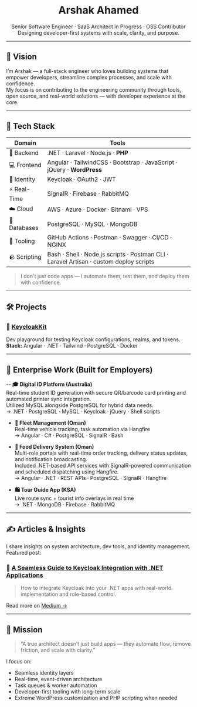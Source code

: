 <h1 align="center">Arshak Ahamed</h1>

<p align="center">
  Senior Software Engineer · SaaS Architect in Progress · OSS Contributor  
  Designing developer-first systems with scale, clarity, and purpose.
</p>

---

## 🚀 Vision

I’m Arshak — a full-stack engineer who loves building systems that empower developers, streamline complex processes, and scale with confidence.  
My focus is on contributing to the engineering community through tools, open source, and real-world solutions — with developer experience at the core.

---

## 🧬 Tech Stack

| Domain | Tools |
|--------|-------|
| 🔧 Backend | .NET · Laravel · Node.js · **PHP** |
| 💻 Frontend | Angular · TailwindCSS · Bootstrap · JavaScript · jQuery · **WordPress** |
| 🔐 Identity | Keycloak · OAuth2 · JWT |
| ⚡ Real-Time | SignalR · Firebase · RabbitMQ |
| ☁️ Cloud | AWS · Azure · Docker · Bitnami · VPS |
| 📄 Databases | PostgreSQL · MySQL · MongoDB |
| 🧰 Tooling | GitHub Actions · Postman · Swagger · CI/CD · NGINX |
| 🪨 Scripting | Bash · Shell · Node.js scripts · Postman CLI · Laravel Artisan · custom deploy scripts |

> I don't just code apps — I automate them, test them, and deploy them with confidence.

---

## 🛠️ Projects

### 🔑 [KeycloakKit](https://keycloakkit.com)  
Dev playground for testing Keycloak configurations, realms, and tokens.  
**Stack:** Angular · .NET · Tailwind · PostgreSQL · Docker

---

## 🏢 Enterprise Work (Built for Employers)

-- **🎓 Digital ID Platform (Australia)**  
  Real-time student ID generation with secure QR/barcode card printing and automated printer sync integration.  
  Utilized MySQL alongside PostgreSQL for hybrid data needs.  
  → .NET · PostgreSQL · MySQL · Keycloak · jQuery · Shell scripts

- **🚚 Fleet Management (Oman)**  
  Real-time vehicle tracking, task automation via Hangfire  
  → Angular · C# · PostgreSQL · SignalR · Bash

- **🍔 Food Delivery System (Oman)**  
  Multi-role portals with real-time order tracking, delivery status updates, and notification broadcasting.  
  Included .NET-based API services with SignalR-powered communication and scheduled dispatching using Hangfire.  
  → Angular · .NET · REST APIs · PostgreSQL · SignalR · Hangfire

- **🛍️ Tour Guide App (KSA)**  
  Live route sync + tourist info overlays in real time  
  → .NET · MongoDB · Firebase · RabbitMQ

---

## ✍️ Articles & Insights

I share insights on system architecture, dev tools, and identity management.  
Featured post:

### 🧠 [A Seamless Guide to Keycloak Integration with .NET Applications](https://medium.com/@iamarshrx/a-seamless-guide-to-keycloak-integration-with-net-applications-enhance-security-user-management-xxxxx)  
> How to integrate Keycloak into your .NET apps with real-world implementation and role-based control.

Read more on [Medium →](https://medium.com/@iamarshrx)

---

## 🎯 Mission

> “A true architect doesn’t just build apps — they automate flow, remove friction, and scale with clarity.”

I focus on:
- Seamless identity layers
- Real-time, event-driven architecture
- Task queues & worker automation
- Developer-first tooling with long-term scale
- Extreme WordPress customization and PHP scripting when needed
